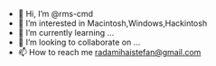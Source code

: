 - 👋 Hi, I’m @rms-cmd
- 👀 I’m interested in Macintosh,Windows,Hackintosh
- 🌱 I’m currently learning ...
- 💞️ I’m looking to collaborate on ...
- 📫 How to reach me radamihaistefan@gmail.com

<!---
rms-cmd/rms-cmd is a ✨ special ✨ repository because its `README.md` (this file) appears on your GitHub profile.
You can click the Preview link to take a look at your changes.
--->
